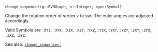 ```
change_sequence!(g::BVHGraph, v::Integer, sym::Symbol)
```

Change the rotation order of vertex `v` to `sym`. The euler angles are adjusted accordingly.

Valid Symbols are `:XYZ`, `:XYX`, `:XZX`, `:XZY`, `:YXZ`, `:YZX`, `:YXY`, `:YZY`,  `:ZXY`, `:ZYX`, `:ZXZ`, `:ZYZ`.

See also: [`change_sequences!`](@ref)
